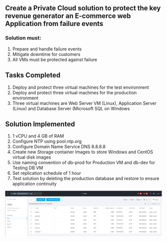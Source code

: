 ## Create a Private Cloud solution to protect the key revenue generator an E-commerce web Application from failure events


### Solution must:
1) Prepare and handle failure events
2) Mitigate downtime for customers
3) All VMs must be protected against failure

 ## Tasks Completed
 
 1) Deploy and protect three virtual machines for the test environment
 2) Deploy and protect three virtual machines for the production environment
 3) Three virtual machines are Web Server VM (Linux), Application Server (Linux) and Database Server (Microsoft SQL on Windows
 
 
 ## Solution Implemented

 1) 1 vCPU and 4 GB of RAM</li>
 2) Configure NTP using pool.ntp.org</li>
 3) Configure Domain Name Service DNS 8.8.8.8</li>
 4) Create new Storage container Images to store Windows and CentOS virtual disk images</li>
 5) Use naming convention of db-prod for Production VM and db-dev for Testing DB VM</li>
 6) Set replication schedule of 1 hour</li>
 7) Test solution by deleting the production database and restore to ensure application continuity</li>
 
![Private Cloud](/project1/images/0-start.jpg)
